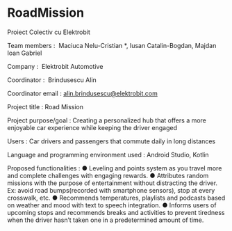 # RoadMission
Proiect Colectiv cu Elektrobit

Team members​ : ​ Maciuca Nelu-Cristian​ *, Iusan Catalin-Bogdan, Majdan Ioan Gabriel 
 
Company​ :​ ​ Elektrobit Automotive 
 
Coordinator​ :​ ​ Brindusescu Alin 
 
Coordinator email​ : alin.brindusescu@elektrobit.com 
 
Project title​ : Road Mission 
 
Project purpose/goal​ : Creating a personalized hub that offers a more enjoyable car  experience while keeping the driver engaged 
 
Users​ : Car drivers and passengers that commute daily in long distances 
 
Language and programming environment used​ : Android Studio, Kotlin 
 
Proposed functionalities​ : 
● Leveling and points system as you travel more and complete challenges with engaging rewards. 
● Attributes random missions with the purpose of entertainment without distracting the driver. 
Ex: avoid road bumps(recorded with smartphone sensors), stop at every crosswalk, etc. 
● Recommends temperatures, playlists and podcasts based on weather and mood with text to speech integration. 
● Informs users of upcoming stops and recommends breaks and activities to prevent tiredness when the driver hasn’t taken one in a predetermined amount of time. 
